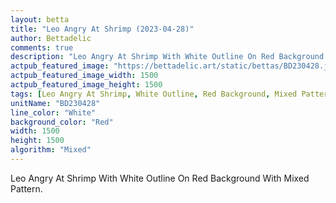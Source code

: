 ```yaml
---
layout: betta
title: "Leo Angry At Shrimp (2023-04-28)"
author: Bettadelic
comments: true
description: "Leo Angry At Shrimp With White Outline On Red Background With Mixed Pattern."
actpub_featured_image: "https://bettadelic.art/static/bettas/BD230428.jpg"
actpub_featured_image_width: 1500
actpub_featured_image_height: 1500
tags: [Leo Angry At Shrimp, White Outline, Red Background, Mixed Pattern, April 2023]
unitName: "BD230428"
line_color: "White"
background_color: "Red"
width: 1500
height: 1500
algorithm: "Mixed"
---
```


Leo Angry At Shrimp With White Outline On Red Background With Mixed Pattern.

